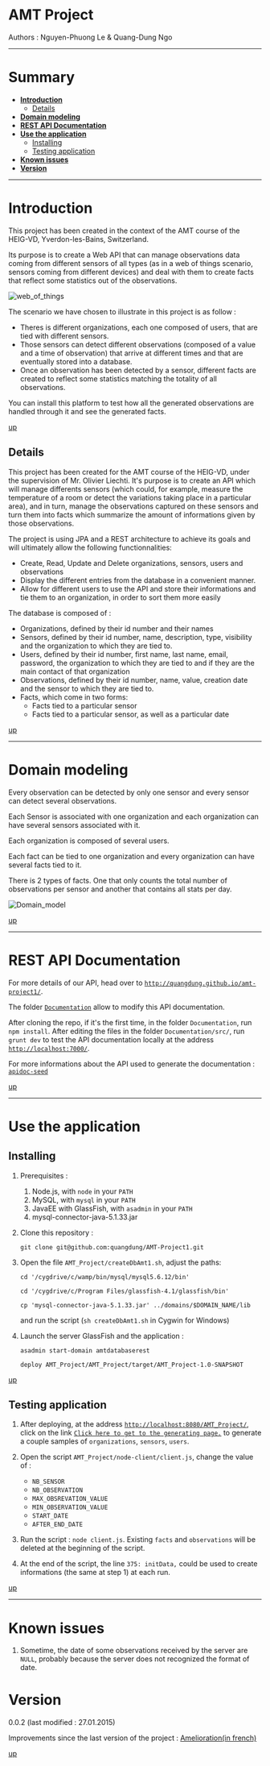 AMT Project
============

Authors : Nguyen-Phuong Le & Quang-Dung Ngo

---

# Summary

- [**Introduction**](#Introduction) <a id="Introduction_s"></a>
	- [Details](#Details) <a id="Details_s"></a>
- [**Domain modeling**](#Domain_modeling) <a id="Domain_modeling_s"></a>
- [**REST API Documentation**](#REST_API_Documentation) <a id="REST_API_Documentation_s"></a>
- [**Use the application**](#Use_the_application) <a id="Use_the_application_s"></a>
	- [Installing](#Installing) <a id="Installing_s"></a>
	- [Testing application](#Testing_application) <a id="Testing_application_s"></a>
- [**Known issues**](#Known_issues) <a id="Known_issues_s"></a>
- [**Version**](#Version) <a id="Version_s"></a>


---
# Introduction <a id="Introduction"></a>

This project has been created in the context of the AMT course of the HEIG-VD, Yverdon-les-Bains, Switzerland.

Its purpose is to create a Web API that can manage observations data coming from different sensors of all types (as in a web of things scenario, sensors coming from different devices) and deal with them to create facts that reflect some statistics out of the observations.

![web_of_things](./images/web_of_things.png)

The scenario we have chosen to illustrate in this project is as follow : 
- Theres is different organizations, each one composed of users, that are tied with different sensors.
- Those sensors can detect different observations (composed of a value and a time of observation) that arrive at different times and that are eventually stored into a database.
- Once an observation has been detected by a sensor, different facts are created to reflect some statistics matching the totality of all observations.

You can install this platform to test how all the generated observations are handled through it and see the generated facts.

[up](#Introduction_s)

## Details <a id="Details"></a>

This project has been created for the AMT course of the HEIG-VD, under the supervision of Mr. Olivier Liechti.
It's purpose is to create an API which will manage differents sensors (which could, for example, measure the temperature of a room or detect the variations taking place in a particular area), and in turn, manage the observations captured on these sensors and turn them into facts which summarize the amount of informations given by those observations. 

The project is using JPA and a REST architecture to achieve its goals and will ultimately allow the following functionnalities:
  - Create, Read, Update and Delete organizations, sensors, users and observations
  - Display the different entries from the database in a convenient manner.
  - Allow for different users to use the API and store their informations and tie them to an organization, in order to sort them more easily

The database is composed of :
  - Organizations, defined by their id number and their names
  - Sensors, defined by their id number, name, description, type, visibility and the organization to which they are tied to.
  - Users, defined by their id number, first name, last name, email, password, the organization to which they are tied to and if they are the main contact of that organization
  - Observations, defined by their id number, name, value, creation date and the sensor to which they are tied to.
  - Facts, which come in two forms:
    - Facts tied to a particular sensor
    - Facts tied to a particular sensor, as well as a particular date

[up](#Details_s)

---
# Domain modeling <a id="Domain_modeling"></a>

Every observation can be detected by only one sensor and every sensor can detect several observations.

Each Sensor is associated with one organization and each organization can have several sensors associated with it.

Each organization is composed of several users.

Each fact can be tied to one organization and every organization can have several facts tied to it.

There is 2 types of facts. One that only counts the total number of observations per sensor and another that contains all stats per day.

![Domain_model](./images/domain_model.png)

[up](#Domain_modeling_s)

---

# REST API Documentation <a id="REST_API_Documentation"></a>

For more details of our API, head over to [`http://quangdung.github.io/amt-project1/`](http://quangdung.github.io/amt-project1/).

The folder [`Documentation`](https://github.com/quangdung/AMT-Project1/tree/master/Documentation) allow to modify this API documentation.

After cloning the repo, if it's the first time, in the folder `Documentation`, run `npm install`. After editing the files in the folder `Documentation/src/`, run `grunt dev` to test the API documentation locally at the address [`http://localhost:7000/`](http://localhost:7000/).

For more informations about the API used to generate the documentation : [`apidoc-seed`](https://github.com/lotaris/apidoc-seed)

[up](#REST_API_Documentation_s)

---

# Use the application <a id="Use_the_application"></a>

## Installing <a id="Installing"></a>

1. Prerequisites : 
	1. Node.js, with `node` in your `PATH`
	2. MySQL, with `mysql` in your `PATH`
	3. JavaEE with GlassFish, with `asadmin` in your `PATH`
	4. mysql-connector-java-5.1.33.jar
2. Clone this repository :

	```
	git clone git@github.com:quangdung/AMT-Project1.git

	```

3. Open the file `AMT_Project/createDbAmt1.sh`, adjust the paths:

	```
	cd '/cygdrive/c/wamp/bin/mysql/mysql5.6.12/bin'

	cd '/cygdrive/c/Program Files/glassfish-4.1/glassfish/bin'

	cp 'mysql-connector-java-5.1.33.jar' ../domains/$DOMAIN_NAME/lib

	```

	and run the script (`sh createDbAmt1.sh` in Cygwin for Windows)

4. Launch the server GlassFish and the application :

	```
	asadmin start-domain amtdatabaserest  
	
	deploy AMT_Project/AMT_Project/target/AMT_Project-1.0-SNAPSHOT
	```

[up](#Installing_s)

## Testing application <a id="Testing_application"></a>

1. After deploying, at the address [`http://localhost:8080/AMT_Project/`](http://localhost:8080/AMT_Project/), click on the link [`Click here to get to the generating page.`](http://localhost:8080/AMT_Project/InitData) to generate a couple samples of `organizations`, `sensors`, `users`.

2. Open the script `AMT_Project/node-client/client.js`, change the value of :
	- `NB_SENSOR`
	- `NB_OBSERVATION`
	- `MAX_OBSREVATION_VALUE`
	- `MIN_OBSERVATION_VALUE`
	- `START_DATE`
	- `AFTER_END_DATE`

3. Run the script : `node client.js`. Existing `facts` and `observations` will be deleted at the beginning of the script.
4. At the end of the script, the line `375: initData,` could be used to create informations (the same at step 1) at each run.

[up](#Testing_application_s)

---


# Known issues <a id="Known_issues"></a>

1. Sometime, the date of some observations received by the server are `NULL`, probably because the server does not recognized the format of date.


# Version <a id="Version"></a>

0.0.2 (last modified : 27.01.2015)

Improvements since the last version of the project : [Amelioration(in french)](./Amelioration.md)

[up](#Version_s)
